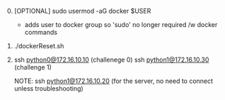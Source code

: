 0. [OPTIONAL] sudo usermod -aG docker $USER
	- adds user to docker group so 'sudo' no longer required /w docker commands
1. ./dockerReset.sh
2. ssh python0@172.16.10.10 (challenege 0)
   ssh python1@172.16.10.30 (challenge 1)

   NOTE: ssh python1@172.16.10.20 (for the server, no need to connect unless troubleshooting) 

